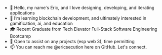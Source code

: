- 👋 Hello, my name's Eric, and I love designing, developing, and iterating applications
- 👀 I’m learning blockchain development, and ultimately interested in gamification, ai, and education
- 🎓 Recent Graduate from Tech Elevator Full-Stack Software Engineering Bootcamp
- 🌳 Open to assist on any projects (esp web 3), time permitting
- 📫 You can reach me @ericsecution here on GitHub. Let's connect.

<!---
ericsecution/ericsecution is a ✨ special ✨ repository because its `README.md` (this file) appears on your GitHub profile.
You can click the Preview link to take a look at your changes.
--->
